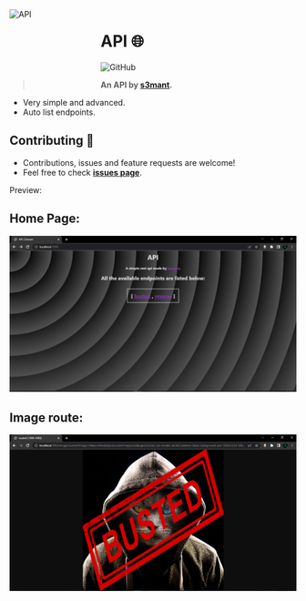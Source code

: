 <img width="150" height="150" align="left" style="float: left; margin: 0 10px 0 0;" alt="API" src="https://cdn.discordapp.com/attachments/861640837170200576/891618249605808178/globe-with-meridians-emoji-by-twitter.png">

# API 🌐

<img alt="GitHub" src="https://img.shields.io/github/license/bad-boy-codes/Express-API-Template?color=ffddee&style=flat-square">

> **An API by [s3mant](https://github.com/s3mant).**

- Very simple and advanced.
- Auto list endpoints.

## Contributing 🤝

- Contributions, issues and feature requests are welcome!
- Feel free to check **[issues page](https://github.com/Bad-Boy-Codes/Express-API-Template/issues)**.

Preview:

## Home Page:

<img alt="homepage preview" src="./assets/examples/home.png">

## Image route:

<img alt="Busted preview" src="./assets/examples/busted.png">
